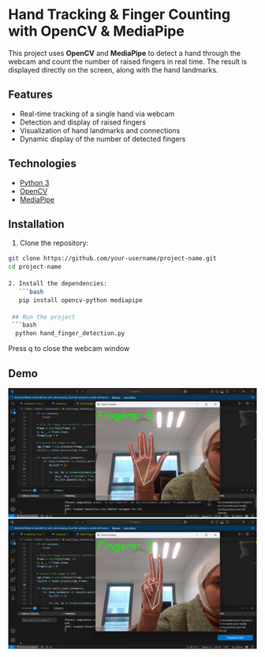#  Hand Tracking & Finger Counting with OpenCV & MediaPipe

This project uses **OpenCV** and **MediaPipe** to detect a hand through the webcam and count the number of raised fingers in real time. The result is displayed directly on the screen, along with the hand landmarks.

##  Features

- Real-time tracking of a single hand via webcam
- Detection and display of raised fingers
- Visualization of hand landmarks and connections
- Dynamic display of the number of detected fingers

##  Technologies

- [Python 3](https://www.python.org/)
- [OpenCV](https://opencv.org/)
- [MediaPipe](https://mediapipe.dev/)

## Installation

1. Clone the repository:

```bash
git clone https://github.com/your-username/project-name.git
cd project-name

2. Install the dependencies:
   ```bash
   pip install opencv-python mediapipe

 ## Run the project
 ```bash
  python hand_finger_detection.py
 ```
Press q to close the webcam window

## Demo
![Demo Image](screen/image1.png)
![Demo Image](screen/image2.png)

